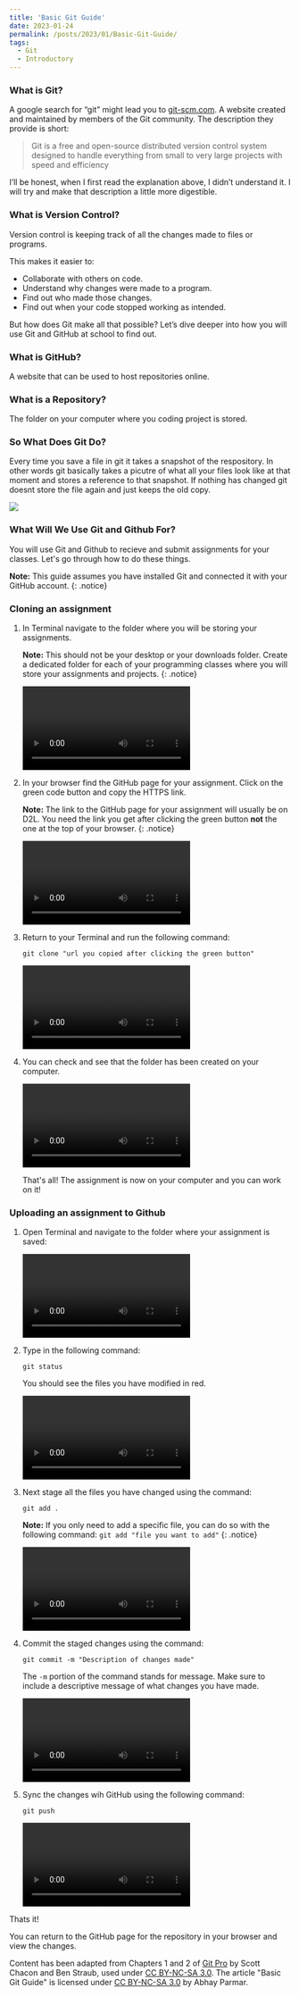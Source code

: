 ```yaml
---
title: 'Basic Git Guide'
date: 2023-01-24
permalink: /posts/2023/01/Basic-Git-Guide/
tags:
  - Git
  - Introductory
---
```


### What is Git?

A google search for “git” might lead you to <a href="https://git-scm.com">git-scm.com</a>. A website created and maintained by members of the Git community. The description they provide is short: 

>Git is a free and open-source distributed version control system designed to handle everything from small to very large projects with speed and efficiency

I’ll be honest, when I first read the explanation above, I didn’t understand it. I will try and make that description a little more digestible. 

### What is Version Control? 

Version control is keeping track of all the changes made to files or programs.

This makes it easier to:
-	Collaborate with others on code.
-	Understand why changes were made to a program.
-	Find out who made those changes.
-	Find out when your code stopped working as intended.

But how does Git make all that possible? Let’s dive deeper into how you will use Git and GitHub at school to find out.

### What is GitHub?
A website that can be used to host repositories online.

### What is a Repository?
The folder on your computer where you coding project is stored. 

### So What Does Git Do? 

Every time you save a file in git it takes a snapshot of the respository. In other words git basically takes a picutre of what all your files look like at that moment and stores a reference to that snapshot. If nothing has changed git doesnt store the file again and just keeps the old copy. 

<img src="https://git-scm.com/book/en/v2/images/snapshots.png">

### What Will We Use Git and Github For?

You will use Git and Github to recieve and submit assignments for your classes. Let's go through how to do these things. 

**Note:** This guide assumes you have installed Git and connected it with your GitHub account.
{: .notice}

### Cloning an assignment

1. In Terminal navigate to the folder where you will be storing your assignments.

    **Note:** This should not be your desktop or your downloads folder. Create a dedicated folder for each of your programming classes where you will  store your assignments and projects.
    {: .notice}

    <!--
    Code for video tag taken from:
    Cazzulino, D. (2021, July 23). How to embed videos in GitHub Pages without growing the repository size. Daniel Cazzulino. Retrieved January 23, 2023, from https://www.cazzulino.com/github-pages-embed-video.html 
    -->
    
    <video src="https://user-images.githubusercontent.com/113143064/214609279-cd67a4b2-3d4a-4c92-b8a0-09114c0ac075.mov" controls="controls" style="max-width: 550px;"></video>

2. In your browser find the GitHub page for your assignment. Click on the green code button and copy the HTTPS link.
 
    **Note:** The link to the GitHub page for your assignment will usually be on D2L. You need the link you get after clicking the green button **not** the one at the top of your browser.
    {: .notice}

    <video src="https://user-images.githubusercontent.com/113143064/214609461-10c9165f-431d-4cae-9d7a-45c5c714a379.mov" controls="controls" style="max-width: 550px;"></video>

3. Return to your Terminal and run the following command:
   
    `git clone "url you copied after clicking the green button"`

    <video src="https://user-images.githubusercontent.com/113143064/214609542-ff1954c8-e368-43ac-a2dc-b170a951cdcf.mov" controls="controls" style="max-width: 550px;"></video>


4. You can check and see that the folder has been created on your computer.

    <video src="https://user-images.githubusercontent.com/113143064/214609657-4b1699f0-dbe6-4160-bc94-6c38e10c5b7d.mov" controls="controls" style="max-width: 550px;"></video>

    That's all! The assignment is now on your computer and you can work on it! 

### Uploading an assignment to Github

1. Open Terminal and navigate to the folder where your assignment is saved:

    <video src="https://user-images.githubusercontent.com/113143064/214895558-de502087-c165-4781-b9ad-d68d455bebbf.mov" controls="controls" style="max-width:550px;"></video>    


2. Type in the following command: 
   
    `git status`

    You should see the files you have modified in red. 
    
    <video src="https://user-images.githubusercontent.com/113143064/214895585-afdf5c52-4be4-4ca4-a8c9-be425ffa08a4.mov" controls="controls" style="max-width:550px;"></video> 

3. Next stage all the files you have changed using the command:

    `git add .`
    
     **Note:** If you only need to add a specific file, you can do so with the following command: `git add "file you want to add"`
     {: .notice}
     
    <video src="https://user-images.githubusercontent.com/113143064/214895731-af8627f3-4c52-4f86-b54d-bda97908989d.mov" controls="controls" style="max-width:550px;"></video> 
    

4. Commit the staged changes using the command:   

    `git commit -m "Description of changes made"`

    The `-m` portion of the command stands for message. Make sure to include a descriptive message of what changes you have made.
    
    <video src="https://user-images.githubusercontent.com/113143064/214895748-f2739226-4bd3-458f-80da-1ec1cb5c66fb.mov" controls="controls" style="max-width:550px;"></video> 
    

5. Sync the changes wih GitHub using the following command: 

    `git push`
    
    <video src="https://user-images.githubusercontent.com/113143064/214895789-a4315e6a-fcc8-4a0b-a624-2e36abf3282c.mov" controls="controls" style="max-width:550px;"></video> 
    

Thats it!

You can return to the GitHub page for the repository in your browser and view the changes.

Content has been adapted from Chapters 1 and 2 of [Git Pro](https://git-scm.com/book/en/v2) by Scott Chacon and Ben Straub, used under [CC BY-NC-SA 3.0](https://creativecommons.org/licenses/by-nc-sa/3.0/). The article "Basic Git Guide" is licensed under [CC BY-NC-SA 3.0](https://creativecommons.org/licenses/by-nc-sa/3.0/) by Abhay Parmar. 



<!--git config: Edits git configuration on your user profile

git clone: Download a copy of a repository to your local computer

git status: Show the current state of the git repository

git add: Add new files or changes to existing files to the staging area to be committed

git commit: take a snapshot of the current state and store it with a message

git pull: Retrieve changes from a remote repository

git push: Send changes to a remote repository

Chacon, S., &amp; Straub, B. (2014). Pro Git. git-scm. Retrieved January 23, 2023, from https://git-scm.com/book/en/v2 
-->



